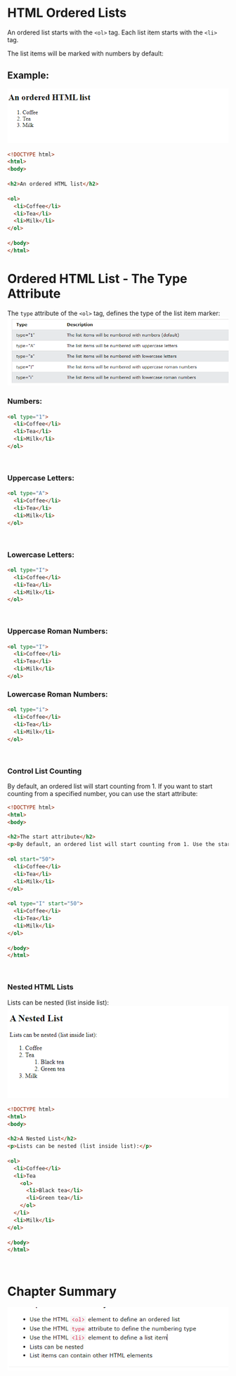 # HTML Ordered Lists

An ordered list starts with the `<ol>` tag. Each list item starts with the `<li>` tag.

The list items will be marked with numbers by default:

## Example:
![alt text](image.png)

```html
<!DOCTYPE html>
<html>
<body>

<h2>An ordered HTML list</h2>

<ol>
  <li>Coffee</li>
  <li>Tea</li>
  <li>Milk</li>
</ol>  

</body>
</html>
```

# Ordered HTML List - The Type Attribute

The `type` attribute of the `<ol>` tag, defines the type of the list item marker:
![alt text](image-1.png)

### Numbers:
```html
<ol type="1">
  <li>Coffee</li>
  <li>Tea</li>
  <li>Milk</li>
</ol>
```

<br>

### Uppercase Letters:

```html
<ol type="A">
  <li>Coffee</li>
  <li>Tea</li>
  <li>Milk</li>
</ol>
```

<br>

### Lowercase Letters:

```html
<ol type="I">
  <li>Coffee</li>
  <li>Tea</li>
  <li>Milk</li>
</ol>
```

<br>

### Uppercase Roman Numbers:

```html
<ol type="I">
  <li>Coffee</li>
  <li>Tea</li>
  <li>Milk</li>
</ol>
```

### Lowercase Roman Numbers:

```html
<ol type="i">
  <li>Coffee</li>
  <li>Tea</li>
  <li>Milk</li>
</ol>
```

<br>

### Control List Counting

By default, an ordered list will start counting from 1. If you want to start counting from a specified number, you can use the start attribute:

```html
<!DOCTYPE html>
<html>
<body>

<h2>The start attribute</h2>
<p>By default, an ordered list will start counting from 1. Use the start attribute to start counting from a specified number:</p>

<ol start="50">
  <li>Coffee</li>
  <li>Tea</li>
  <li>Milk</li>
</ol>

<ol type="I" start="50">
  <li>Coffee</li>
  <li>Tea</li>
  <li>Milk</li>
</ol>

</body>
</html>
```

<br>

### Nested HTML Lists

Lists can be nested (list inside list):
![alt text](image-2.png)


```html
<!DOCTYPE html>
<html>
<body>

<h2>A Nested List</h2>
<p>Lists can be nested (list inside list):</p>

<ol>
  <li>Coffee</li>
  <li>Tea
    <ol>
      <li>Black tea</li>
      <li>Green tea</li>
    </ol>
  </li>
  <li>Milk</li>
</ol>

</body>
</html>
```


<br>

# Chapter Summary
![alt text](image-3.png)



